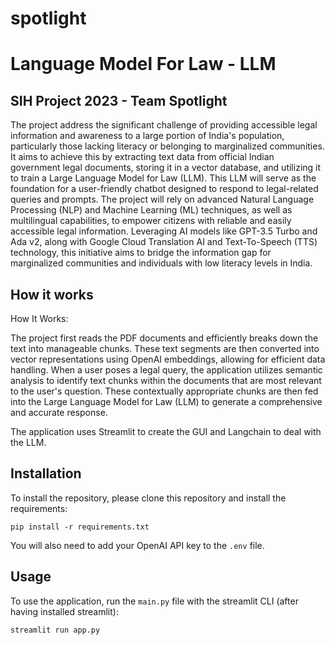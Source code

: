 # spotlight

# Language Model For Law - LLM
## SIH Project 2023 - Team Spotlight

The project address the significant challenge of providing accessible legal information and awareness to a large portion of India's population, particularly those lacking literacy or belonging to marginalized communities. It aims to achieve this by extracting text data from official Indian government legal documents, storing it in a vector database, and utilizing it to train a Large Language Model for Law (LLM). This LLM will serve as the foundation for a user-friendly chatbot designed to respond to legal-related queries and prompts. The project will rely on advanced Natural Language Processing (NLP) and Machine Learning (ML) techniques, as well as multilingual capabilities, to empower citizens with reliable and easily accessible legal information. Leveraging AI models like GPT-3.5 Turbo and Ada v2, along with Google Cloud Translation AI and Text-To-Speech (TTS) technology, this initiative aims to bridge the information gap for marginalized communities and individuals with low literacy levels in India.

## How it works

How It Works:

The project first reads the PDF documents and efficiently breaks down the text into manageable chunks. These text segments are then converted into vector representations using OpenAI embeddings, allowing for efficient data handling. When a user poses a legal query, the application utilizes semantic analysis to identify text chunks within the documents that are most relevant to the user's question. These contextually appropriate chunks are then fed into the Large Language Model for Law (LLM) to generate a comprehensive and accurate response.

The application uses Streamlit to create the GUI and Langchain to deal with the LLM.


## Installation

To install the repository, please clone this repository and install the requirements:

```
pip install -r requirements.txt
```

You will also need to add your OpenAI API key to the `.env` file.

## Usage

To use the application, run the `main.py` file with the streamlit CLI (after having installed streamlit): 

```
streamlit run app.py
```
